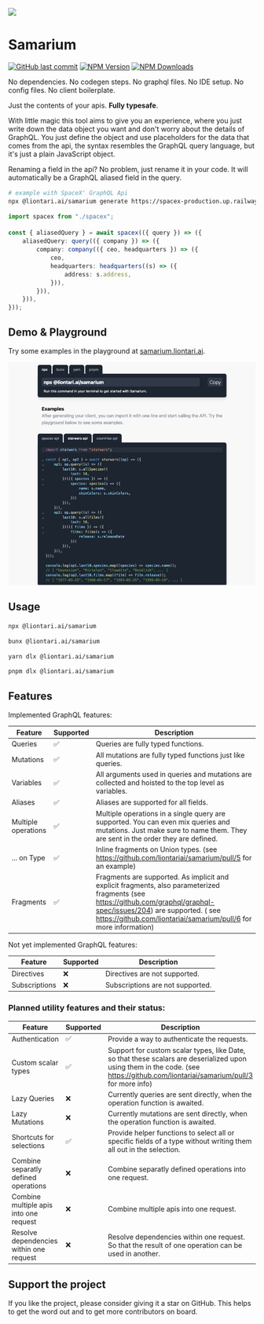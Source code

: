 ![](https://samarium.liontari.ai/assets/demo-CavLQwfh.gif)

# Samarium

[![GitHub last commit](https://img.shields.io/github/last-commit/liontariai/samarium)](https://github.com/liontariai/samarium/commits/main/)
[![NPM Version](https://img.shields.io/npm/v/%40liontari.ai%2Fsamarium)](https://www.npmjs.com/package/@liontari.ai/samarium)
[![NPM Downloads](https://img.shields.io/npm/dm/%40liontari.ai%2Fsamarium)](https://www.npmjs.com/package/@liontari.ai/samarium)

No dependencies. No codegen steps. No graphql files. No IDE setup. No config files. No client boilerplate.

Just the contents of your apis. **Fully typesafe**.

With little magic this tool aims to give you an experience, where you just write down the data object you want and don't worry about the details of GraphQL.
You just define the object and use placeholders for the data that comes from the api, the syntax resembles the GraphQL query language, but it's just a plain JavaScript object.

Renaming a field in the api? No problem, just rename it in your code. It will automatically be a GraphQL aliased field in the query.

```bash
# example with SpaceX' GraphQL Api
npx @liontari.ai/samarium generate https://spacex-production.up.railway.app spacex.ts
```

```typescript
import spacex from "./spacex";

const { aliasedQuery } = await spacex(({ query }) => ({
    aliasedQuery: query(({ company }) => ({
        company: company(({ ceo, headquarters }) => ({
            ceo,
            headquarters: headquarters((s) => ({
                address: s.address,
            })),
        })),
    })),
}));
```

## Demo & Playground

Try some examples in the playground at [samarium.liontari.ai](https://samarium.liontari.ai).

![Demo](https://github.com/liontariai/samarium/blob/main/docs/images/screenshot1.png?raw=true)

## Usage

```bash
npx @liontari.ai/samarium
```

```bash
bunx @liontari.ai/samarium
```

```bash
yarn dlx @liontari.ai/samarium
```

```bash
pnpm dlx @liontari.ai/samarium
```

## Features

Implemented GraphQL features:

| Feature             | Supported | Description                                                                                                                                                                                                                                 |
| ------------------- | --------- | ------------------------------------------------------------------------------------------------------------------------------------------------------------------------------------------------------------------------------------------- |
| Queries             | ✅        | Queries are fully typed functions.                                                                                                                                                                                                          |
| Mutations           | ✅        | All mutations are fully typed functions just like queries.                                                                                                                                                                                  |
| Variables           | ✅        | All arguments used in queries and mutations are collected and hoisted to the top level as variables.                                                                                                                                        |
| Aliases             | ✅        | Aliases are supported for all fields.                                                                                                                                                                                                       |
| Multiple operations | ✅        | Multiple operations in a single query are supported. You can even mix queries and mutations. Just make sure to name them. They are sent in the order they are defined.                                                                      |
| ... on Type         | ✅        | Inline fragments on Union types. (see https://github.com/liontariai/samarium/pull/5 for an example)                                                                                                                                         |
| Fragments           | ✅        | Fragments are supported. As implicit and explicit fragments, also parameterized fragments (see https://github.com/graphql/graphql-spec/issues/204) are supported. ( see https://github.com/liontariai/samarium/pull/6 for more information) |

Not yet implemented GraphQL features:

| Feature       | Supported | Description                      |
| ------------- | --------- | -------------------------------- |
| Directives    | ❌        | Directives are not supported.    |
| Subscriptions | ❌        | Subscriptions are not supported. |

### Planned utility features and their status:

| Feature                                 | Supported | Description                                                                                                                                                                       |
| --------------------------------------- | --------- | --------------------------------------------------------------------------------------------------------------------------------------------------------------------------------- |
| Authentication                          | ✅        | Provide a way to authenticate the requests.                                                                                                                                       |
| Custom scalar types                     | ✅        | Support for custom scalar types, like Date, so that these scalars are deserialized upon using them in the code. (see https://github.com/liontariai/samarium/pull/3 for more info) |
| Lazy Queries                            | ❌        | Currently queries are sent directly, when the operation function is awaited.                                                                                                      |
| Lazy Mutations                          | ❌        | Currently mutations are sent directly, when the operation function is awaited.                                                                                                    |
| Shortcuts for selections                | ✅        | Provide helper functions to select all or specific fields of a type without writing them all out in the selection.                                                                |
| Combine separatly defined operations    | ❌        | Combine separatly defined operations into one request.                                                                                                                            |
| Combine multiple apis into one request  | ❌        | Combine multiple apis into one request.                                                                                                                                           |
| Resolve dependencies within one request | ❌        | Resolve dependencies within one request. So that the result of one operation can be used in another.                                                                              |

## Support the project

If you like the project, please consider giving it a star on GitHub. This helps to get the word out and to get more contributors on board.
